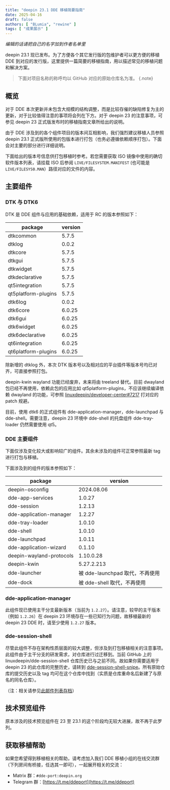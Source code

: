 ```yaml
---
title: "deepin 23.1 DDE 移植简要指南"
date: 2025-04-16
draft: false
authors: [ "BLumia", "rewine" ]
tags: [ "成果展示" ]
---
```


*编辑的话请把自己的名字加到作者名单里*

deepin 23.1 现已发布。为了方便各个其它发行版的包维护者可以更方便的移植 DDE 到对应的发行版，这里提供一篇简要的移植指南，用以描述常见的移植问题和解决方案。

> 下面对项目名称的称呼均以 GitHub 对应的原始仓库名为准。
{.note}

## 概览

对于 DDE 本次更新并未包含大规模的结构调整，而是比较存催的缺陷修复为主的更新，对于比较值得注意的事项将会列在下方。对于 deepin 23 的注意事项，可参见 deepin 23 正式版发布时的移植指南文章所给出的说明。

由于 DDE 涉及到的各个组件项目的版本间互相影响，我们强烈建议移植人员参照 deepin 23.1 正式版所使用的包版本进行打包（也务必遵循依赖顺序打包）。下面会对主要的部分进行详细说明。

下面给出的版本号信息供打包移植时参考。若您需要获取 ISO 镜像中使用的确切软件版本列表，请挂载 ISO 后参阅 `LIVE/FILESYSTEM.MANIFEST` (也可能是 `LIVE/FILESYS0.MAN`）路径对应的文件的内容。

## 主要组件

### DTK 与 DTK6

DTK 是 DDE 组件与应用的基础依赖，适用于 RC 的版本参照如下：

| package | version |
| --- | --- |
| dtkcommon | 5.7.5 |
| dtklog | 0.0.2 |
| dtkcore | 5.7.5 |
| dtkgui | 5.7.5 |
| dtkwidget | 5.7.5 |
| dtkdeclarative | 5.7.5 |
| qt5integration | 5.7.5 |
| qt5platform-plugins | 5.7.5 |
| dtk6log | 0.0.2 |
| dtk6core | 6.0.25 |
| dtk6gui | 6.0.25 |
| dtk6widget | 6.0.25 |
| dtk6declarative | 6.0.25 |
| qt6integration | 6.0.25 |
| qt6platform-plugins | 6.0.25 |

除新增的 dtklog 外，本次 DTK 版本号以及相对应的平台插件等版本号均已对齐，可直接参照打包。

deepin-kwin wayland 功能已经废弃，未来将由 treeland 替代。目前 dwayland 包已经不再使用，依赖此包的应用比如 qt5platform-plugins，不应该继续编译依赖 dwayland 的功能，可参照 [linuxdeepin/developer-center#7217](https://github.com/linuxdeepin/developer-center/issues/7217) 打对应的 patch 规避。

目前，使用 dtk6 的正式组件有 dde-application-manager，dde-launchpad 与 dde-shell。需要注意，deepin 23 环境中 dde-shell 的托盘组件 dde-tray-loader 仍然需要使用 qt5。

### DDE 主要组件

下面仅涉及变化较大或影响较广的组件。其余未涉及的组件可正常参照最新 tag 进行打包与移植。

下面涉及到的组件的版本参照如下：

| package | version |
| --- | --- |
| deepin-osconfig | 2024.08.06 |
| dde-app-services | 1.0.27 |
| dde-session | 1.2.13 |
| dde-application-manager | 1.2.27 |
| dde-tray-loader | 1.0.10 |
| dde-shell | 1.0.10 |
| dde-launchpad | 1.0.11 |
| dde-application-wizard | 0.1.10 |
| deepin-wayland-protocols | 1.10.0.28 |
| deepin-kwin | 5.27.2.213 |
| dde-launcher | 被 dde-launchpad 取代，不再使用 |
| dde-dock | 被 dde-shell 取代，不再使用 |

### dde-application-manager

此组件现已使用主干分支最新版本（当前为 `1.2.27`）。请注意，较早的主干版本（例如 `1.2.26`）在 deepin 23 环境存在一些已知行为问题，故移植最新的 deepin 23 DDE 时，请至少使用 `1.2.27` 版本。

### dde-session-shell

尽管此组件不存在架构性质层面的较大调整，但涉及到打包移植相关的注意事项。此组件由于主干分支的研发需求，对仓库进行过迁移到。当前 GitHub 上的 linuxdeepin/dde-session-shell 仓库历史已与之前不同。故如果你需要适用于 deepin 23 的此仓库的完整历史，请转到 [dde-session-shell-snipe](https://github.com/linuxdeepin/dde-session-shell-snipe)。所有原始仓库的提交历史以及 tag 均可在这个仓库中找到（实质是仓库重命名后新建了与原名的同名仓库）。

（注：相关请参见[此邮件列表存档](https://www.freelists.org/post/deepin-devel/githubddesessionshellddesessionshell)）

## 技术预览组件

原本涉及的技术预览组件在 23 至 23.1 的这个阶段均无较大进展，故不再于此罗列。

## 获取移植帮助

如果您希望得到移植相关的帮助，请考虑加入我们 DDE 移植小组的在线交流群（下列房间有桥接，任选其一即可），一起展开相关的交流：

- Matrix 群：`#dde-port:deepin.org`
- Telegram 群：[https://t.me/ddeport](https://t.me/ddeport)
